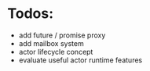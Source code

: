 # Todos:

- add future / promise proxy
- add mailbox system
- actor lifecycle concept
- evaluate useful actor runtime features

